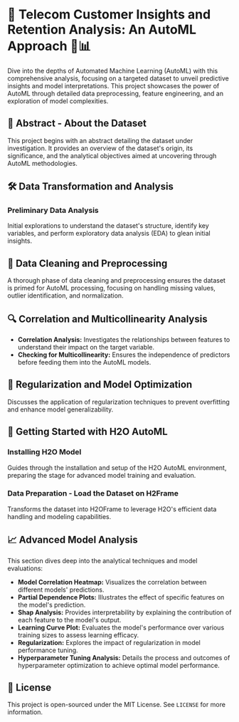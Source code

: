 # 📡 Telecom Customer Insights and Retention Analysis: An AutoML Approach 🤖📊

Dive into the depths of Automated Machine Learning (AutoML) with this comprehensive analysis, focusing on a targeted dataset to unveil predictive insights and model interpretations. This project showcases the power of AutoML through detailed data preprocessing, feature engineering, and an exploration of model complexities.

## 📜 Abstract - About the Dataset

This project begins with an abstract detailing the dataset under investigation. It provides an overview of the dataset's origin, its significance, and the analytical objectives aimed at uncovering through AutoML methodologies.

## 🛠 Data Transformation and Analysis

### Preliminary Data Analysis

Initial explorations to understand the dataset's structure, identify key variables, and perform exploratory data analysis (EDA) to glean initial insights.

## 🧹 Data Cleaning and Preprocessing

A thorough phase of data cleaning and preprocessing ensures the dataset is primed for AutoML processing, focusing on handling missing values, outlier identification, and normalization.

## 🔍 Correlation and Multicollinearity Analysis

- **Correlation Analysis:** Investigates the relationships between features to understand their impact on the target variable.
- **Checking for Multicollinearity:** Ensures the independence of predictors before feeding them into the AutoML models.

## 📏 Regularization and Model Optimization

Discusses the application of regularization techniques to prevent overfitting and enhance model generalizability.

## 🚀 Getting Started with H2O AutoML

### Installing H2O Model

Guides through the installation and setup of the H2O AutoML environment, preparing the stage for advanced model training and evaluation.

### Data Preparation - Load the Dataset on H2Frame

Transforms the dataset into H2OFrame to leverage H2O's efficient data handling and modeling capabilities.

## 📈 Advanced Model Analysis

This section dives deep into the analytical techniques and model evaluations:

- **Model Correlation Heatmap:** Visualizes the correlation between different models' predictions.
- **Partial Dependence Plots:** Illustrates the effect of specific features on the model's prediction.
- **Shap Analysis:** Provides interpretability by explaining the contribution of each feature to the model's output.
- **Learning Curve Plot:** Evaluates the model's performance over various training sizes to assess learning efficacy.
- **Regularization:** Explores the impact of regularization in model performance tuning.
- **Hyperparameter Tuning Analysis:** Details the process and outcomes of hyperparameter optimization to achieve optimal model performance.

## 📜 License

This project is open-sourced under the MIT License. See `LICENSE` for more information.

